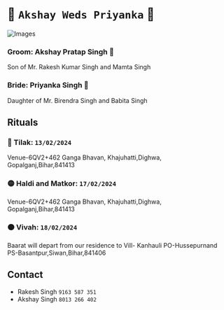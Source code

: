 # 🙏 `Akshay Weds Priyanka` 🙏

![Images](assets/images/couple1.jpg)

### Groom: Akshay Pratap Singh 🤵
Son of Mr. Rakesh Kumar Singh and Mamta Singh

### Bride: Priyanka Singh 👰
Daughter of Mr. Birendra Singh and Babita Singh


## Rituals 

### 🔴 Tilak: `13/02/2024`
Venue-6QV2+462 Ganga Bhavan, Khajuhatti,Dighwa, Gopalganj,Bihar,841413

### 🟡 Haldi and Matkor: `17/02/2024`
Venue-6QV2+462 Ganga Bhavan, Khajuhatti,Dighwa, Gopalganj,Bihar,841413

### 🟠 Vivah: `18/02/2024`
Baarat will depart from our residence to
Vill- Kanhauli PO-Hussepurnand PS-Basantpur,Siwan,Bihar,841406

## Contact
- Rakesh Singh `9163 587 351`
- Akshay Singh `8013 266 402`